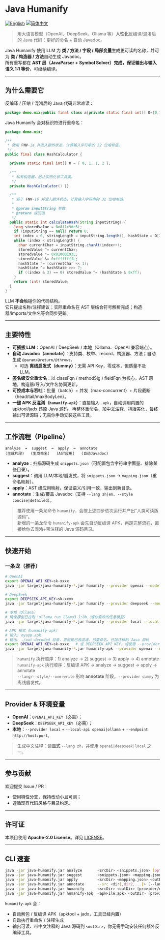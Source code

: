 # Java Humanify
[![English](https://img.shields.io/badge/README-English-blue)](./README.md)
[![简体中文](https://img.shields.io/badge/README-简体中文-brightgreen)](./README_zh.md)

[//]: # ([![WeChat]&#40;https://img.shields.io/badge/WeChat-添加-07C160?logo=wechat&logoColor=white&#41;]&#40;./assets/wechat-qr.jpg&#41;)
> 用大语言模型（OpenAI、DeepSeek、Ollama 等）**人性化**反编译/混淆后的 Java 代码：更好的命名 + 自动 Javadoc。

Java Humanify 使用 LLM 为 **类 / 方法 / 字段 / 局部变量**生成更可读的名称，并可为 **类 / 构造器 / 方法**自动生成 Javadoc。  
所有重写都在 **AST 层（JavaParser + Symbol Solver）**完成，保证输出与输入**语义 1:1 等价**，可继续编译。

---

## 为什么需要它

反编译 / 压缩 / 混淆后的 Java 代码非常难读：

```java
package demo.mix;public final class a{private static final int[] O={0,1,1,2};private a(){}public static int h(String s){long x=0x811c9dc5L;if(s==null)return 0;int i=0,n=s.length(),j=O[2];while(i<n){char c=s.charAt(i++);x^=c;x*=0x01000193L;x&=0xffffffffL;j^=(c<<1);j^=j>>>7;if((i&3)==0)x^=(j&0xff);}return (int)x;}
```

Java Humanify 会对标识符进行重命名：

```java
package demo.mix;

/**
 * 使用 FNV-1a 并混入额外状态，计算输入字符串的 32 位哈希值。
 */
public final class HashCalculator {

  private static final int[] O = { 0, 1, 1, 2 };

  /**
   * 私有构造器，防止实例化该工具类。
   */
  private HashCalculator() {}

  /**
   * 基于 FNV-1a 并混入额外状态，计算输入字符串的 32 位哈希值。
   *
   * @param inputString 参数
   * @return 返回值
   */
  public static int calculateHash(String inputString) {
    long storedValue = 0x811c9dc5L;
    if (inputString == null) return 0;
    int index = 0, stringLength = inputString.length(), hashState = O[2];
    while (index < stringLength) {
      char currentChar = inputString.charAt(index++);
      storedValue ^= currentChar;
      storedValue *= 0x01000193L;
      storedValue &= 0xffffffffL;
      hashState ^= (currentChar << 1);
      hashState ^= hashState >>> 7;
      if ((index & 3) == 0) storedValue ^= (hashState & 0xff);
    }
    return (int) storedValue;
  }
}
```

LLM **不会**触碰你的代码结构。  
它只提出名称/注释建议；实际重命名在 AST 层结合符号解析完成；构造器/imports/文件名等会同步更新。

---

## 主要特性

- **可插拔 LLM**：OpenAI / DeepSeek / 本地（Ollama、OpenAI 兼容端点）。
- **自动 Javadoc（annotate）**：支持类、枚举、record、构造器、方法；自动生成 `@param/@return/@throws`。
  - 可选 **离线启发式（dummy）**：无需 API Key，零成本，但质量不及 LLM。
- **签名级安全重命名**：以 classFqn / methodSig / fieldFqn 为核心，AST 落地，构造器/导入/文件名协同更新。
- **可控成本与吞吐**：批量（batch）+ 并发（max-concurrent）+ 片段截断（head/tail/maxBodyLen）。
- **一键 APK 反混淆（`humanify-apk`）**：直接输入 `.apk`，自动调用内置的 apktool/jadx 还原 Java 源码，再整体重命名、加中文注释、排版美化，最终输出可读源码；无需你手动安装这些工具。

---

## 工作流程（Pipeline）

```
analyze  →  suggest  →  apply  →  annotate
(生成片段)   (生成命名)   (AST应用)   (自动Javadoc)
```

- **analyze**：扫描源码生成 `snippets.json`（可配置包含字符串字面量、排除某些目录）。
- **suggest**：调用 LLM/本地/启发式，将 `snippets.json` → `mapping.json`（重命名映射）。
- **apply**：AST 级应用映射，保证语义/引用一致，输出到新目录。
- **annotate**：生成/覆盖 Javadoc（支持 `--lang zh|en`、`--style concise|detailed`）。

> 推荐使用一条龙命令 `humanify`，会按上述四步依次运行并产出“人类可读版源码”。  
> 新增的一条龙命令 `humanify-apk` 会先自动反编译 APK，再跑完整流程，直接给你去混淆+带注释的 Java 源码目录。

---

## 快速开始

### 一条龙（推荐）

```bash
# OpenAI
export OPENAI_API_KEY=sk-xxxx
java -jar target/java-humanify-*.jar humanify --provider openai --model gpt-4o-mini samples/src samples/out
```

```bash
# DeepSeek
export DEEPSEEK_API_KEY=sk-xxxx
java -jar target/java-humanify-*.jar humanify --provider deepseek --model deepseek-chat samples/src samples/out
```

```bash
# 本地（Ollama）
# 确保模型已拉取：ollama run llama3.1:8b（或你喜欢的任意模型）
java -jar target/java-humanify-*.jar humanify --provider local --local-api ollama --endpoint http://localhost:11434 --model llama3.1:8b samples/src samples/out
```

```bash
# APK 模式（humanify-apk）
# 输入: myapp.apk
# 输出: ./out-decoded 目录，里面是已去混淆、已重命名、已加注释的 Java 源码
export OPENAI_API_KEY=sk-xxxx   # 或 DEEPSEEK_API_KEY，或使用 --provider local
java -jar target/java-humanify-*.jar humanify-apk --provider openai --model gpt-4o-mini myapp.apk out-decoded
```

> `humanify` 执行顺序：1) analyze → 2) suggest → 3) apply → 4) annotate  
> `humanify-apk` 执行顺序：反编译 APK → analyze → suggest → apply → annotate  
> `--lang/--style/--overwrite` 影响 **annotate** 阶段。`--provider dummy` 为离线启发式。

---

## Provider & 环境变量

- **OpenAI**：`OPENAI_API_KEY`（必需）；
- **DeepSeek**：`DEEPSEEK_API_KEY`（必需）；
- **本地**：`--provider local` + `--local-api openai|ollama` + `--endpoint http://host:port`。

> 生成中文注释：请**显式** `--lang zh`，并使用 `openai|deepseek|local` 之一。

---

## 参与贡献

欢迎提交 Issue / PR：
- 使用特性分支，保持改动小且可测；
- 遵循现有代码风格与目录约定。

---

## 许可证

本项目使用 **Apache-2.0 License**。详见 [LICENSE](./LICENSE)。

---

## CLI 速查

```bash
java -jar java-humanify.jar analyze       <srcDir> <snippets.json> [opts]
java -jar java-humanify.jar suggest       <snippets.json> <mapping.json> [opts]
java -jar java-humanify.jar apply         <srcDir> <mapping.json> <outDir> [--classpath ...]
java -jar java-humanify.jar annotate      --src <dir[,dir2,...]> [--lang/--style/--overwrite ...]
java -jar java-humanify.jar humanify      <srcDir> <outDir> [provider/model/annotate opts...]
java -jar java-humanify.jar humanify-apk  <apkFile.apk> <outDir> [provider/model/annotate opts...]
```

`humanify-apk` 会：
- 自动解包 / 反编译 APK（apktool + jadx，工具已经内置）
- 自动执行重命名 / 注释生成
- 输出可读、带中文注释的 Java 源码到 `<outDir>`，你无需手动安装任何额外反编译工具。
